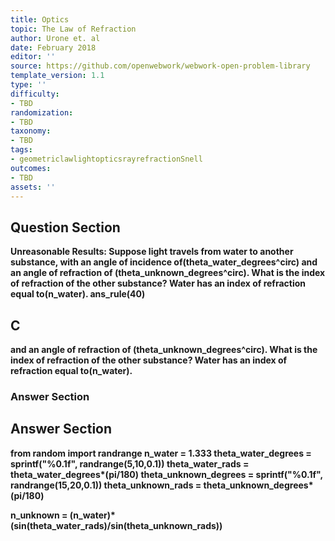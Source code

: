 ```yaml
---
title: Optics
topic: The Law of Refraction
author: Urone et. al
date: February 2018
editor: ''
source: https://github.com/openwebwork/webwork-open-problem-library
template_version: 1.1
type: ''
difficulty:
- TBD
randomization:
- TBD
taxonomy:
- TBD
tags:
- geometriclawlightopticsrayrefractionSnell
outcomes:
- TBD
assets: ''
---
```


## Question Section 

<b>
<b>Unreasonable Results:<b> Suppose light travels from water to another substance, with an angle of incidence of(theta_water_degrees^circ) and an angle of refraction of (theta_unknown_degrees^circ). What is the index of refraction of the other substance? Water has an index of refraction equal to(n_water).
ans_rule(40)

## C
and an angle of refraction of (theta_unknown_degrees^circ). What is the index of refraction of the other substance? Water has an index of refraction equal to(n_water).
### Answer Section


## Answer Section

from random import randrange
n_water = 1.333
theta_water_degrees = sprintf("%0.1f", randrange(5,10,0.1))
theta_water_rads = theta_water_degrees*(pi/180)
theta_unknown_degrees = sprintf("%0.1f", randrange(15,20,0.1))
theta_unknown_rads = theta_unknown_degrees*(pi/180)

n_unknown = (n_water)*(sin(theta_water_rads)/sin(theta_unknown_rads))